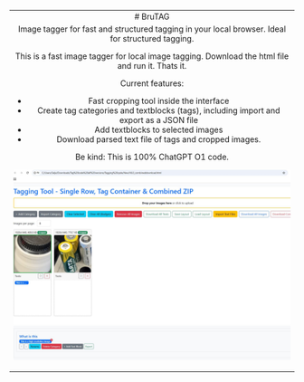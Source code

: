 <table align="center" border="0">
<tr><td colspan=2 align="center">
# BruTAG
</td></tr>
<tr><td colspan=2 align="center">
Image tagger for fast and structured tagging in your local browser. Ideal for structured tagging.
<p align="center">

</p>

This is a fast image tagger for local image tagging. Download the html file and run it. Thats it.

Current features:
* Fast cropping tool inside the interface
* Create tag categories and textblocks (tags), including import and export as a JSON file
* Add textblocks to selected images
* Download parsed text file of tags and cropped images.

Be kind: This is 100% ChatGPT O1 code. 


![testcasesimage](https://github.com/Bruheim/Brutag/blob/61be3ceae84eeacbf56ed861ed67f257eae54764/Interface.JPG)
